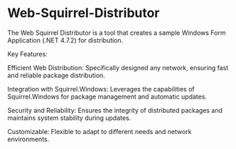 # Web-Squirrel-Distributor
The Web Squirrel Distributor is a tool that creates a sample Windows Form Application (.NET 4.7.2) for distribution.

Key Features:

Efficient Web Distribution: Specifically designed any network, ensuring fast and reliable package distribution.

Integration with Squirrel.Windows: Leverages the capabilities of Squirrel.Windows for package management and automatic updates.

Security and Reliability: Ensures the integrity of distributed packages and maintains system stability during updates.

Customizable: Flexible to adapt to different needs and network environments.
